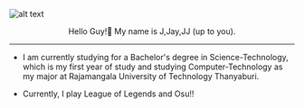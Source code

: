 ![alt text](https://i.ibb.co/fr15sFJ/68747470733a2f2f73636f6e74656e742d73696e362d332e78782e666263646e2e6e65742f762f7433392e33303830382d36.jpg)

<p align="center">
Hello Guy!👋 My name is J,Jay,JJ (up to you).
  <p>

--------------------------------------------

- I am currently studying for a Bachelor's degree in Science-Technology, which is my first year of study
  and studying Computer-Technology as my major at Rajamangala University of Technology Thanyaburi.
    
- Currently, I play League of Legends and Osu!!
